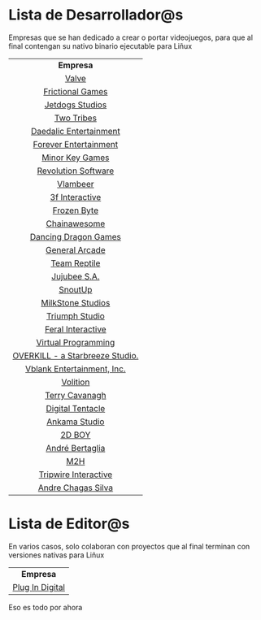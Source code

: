 
Lista de Desarrollador@s
========================

Empresas que se han dedicado a crear o portar videojuegos, para que al final contengan su nativo binario ejecutable para Liñux

|                               |
|:-----------------------------:|
|**Empresa**                    |
|[Valve](http://store.steampowered.com/search/?os=linux&developer=Valve)|
|[Frictional Games](http://store.steampowered.com/search/?os=linux&developer=Frictional%20Games)|
|[Jetdogs Studios](http://store.steampowered.com/search/?os=linux&developer=Jetdogs%20Studios)|
|[Two Tribes](http://store.steampowered.com/search/?os=linux&developer=Two%20Tribes)|
|[Daedalic Entertainment](http://store.steampowered.com/search/?os=linux&developer=Daedalic%20Entertainment)|
|[Forever Entertainment](http://store.steampowered.com/search/?os=linux&developer=Forever%20Entertainment%20S.%20A.)|
|[Minor Key Games](http://store.steampowered.com/search/?os=linux&developer=Minor%20Key%20Games)|
|[Revolution Software](http://store.steampowered.com/search/?os=linux&developer=Revolution%20Software%20Ltd)|
|[Vlambeer](http://store.steampowered.com/search/?os=linux&developer=Vlambeer)|
|[3f Interactive](http://store.steampowered.com/search/?developer=3f%20Interactive)|
|[Frozen Byte](http://store.steampowered.com/search/?os=linux&developer=Frozenbyte)|
|[Chainawesome](http://store.steampowered.com/search/?os=linux&developer=Chainsawesome%20Games)|
|[Dancing Dragon Games](http://store.steampowered.com/search/?os=linux&developer=Dancing%20Dragon%20Games)|
|[General Arcade](http://store.steampowered.com/search/?os=linux&developer=General%20Arcade)|
|[Team Reptile](http://store.steampowered.com/search/?os=linux&developer=Team%20Reptile)|
|[Jujubee S.A.](http://store.steampowered.com/search/?os=linux&developer=Jujubee%20S.A.)|
|[SnoutUp](http://store.steampowered.com/search/?os=linux&developer=SnoutUp)|
|[MilkStone Studios](http://store.steampowered.com/search/?os=linux&developer=Milkstone%20Studios)|
|[Triumph Studio](http://store.steampowered.com/search/?os=linux&developer=Triumph%20Studios)|
|[Feral Interactive](http://store.steampowered.com/search/?os=linux&developer=Feral%20Interactive%20(Linux))|
|[Virtual Programming](http://store.steampowered.com/search/?os=linux&developer=Virtual%20Programming)|
|[OVERKILL - a Starbreeze Studio.](http://store.steampowered.com/search/?os=linux&developer=OVERKILL%20-%20a%20Starbreeze%20Studio.)|
|[Vblank Entertainment, Inc.](http://store.steampowered.com/search/?os=linux&developer=Vblank%20Entertainment%2C%20Inc.)|
|[Volition](http://store.steampowered.com/search/?os=linux&developer=Volition)|
|[Terry Cavanagh](http://store.steampowered.com/search/?os=linux&developer=Terry%20Cavanagh)|
|[Digital Tentacle](http://store.steampowered.com/search/?os=linux&developer=Digital%20Tentacle)|
|[Ankama Studio](http://store.steampowered.com/search/?os=linux&developer=Ankama%20Studio)|
|[2D BOY](http://store.steampowered.com/search/?os=linux&developer=2D%20BOY)|
|[André Bertaglia](http://store.steampowered.com/search/?os=linux&developer=Andr%C3%A9%20Bertaglia)|
|[M2H](http://store.steampowered.com/search/?os=linux&developer=M2H)|
|[Tripwire Interactive](http://store.steampowered.com/search/?os=linux&developer=Tripwire%20Interactive)|
|[Andre Chagas Silva](http://store.steampowered.com/search/?os=linux&developer=Andre%20Chagas%20Silva)|

Lista de Editor@s
=================

En varios casos, solo colaboran con proyectos que al final terminan con versiones nativas para Liñux

|                               |
|:-----------------------------:|
|**Empresa**                    |
|[Plug In Digital](http://store.steampowered.com/search/?os=linux&publisher=Plug%20In%20Digital)|

Eso es todo por ahora